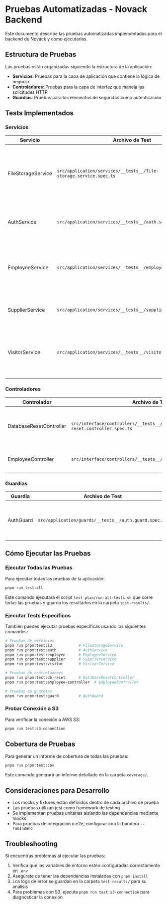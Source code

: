 # Pruebas Automatizadas - Novack Backend

Este documento describe las pruebas automatizadas implementadas para el backend de Novack y cómo ejecutarlas.

## Estructura de Pruebas

Las pruebas están organizadas siguiendo la estructura de la aplicación:

- **Servicios**: Pruebas para la capa de aplicación que contiene la lógica de negocio
- **Controladores**: Pruebas para la capa de interfaz que maneja las solicitudes HTTP
- **Guardias**: Pruebas para los elementos de seguridad como autenticación

## Tests Implementados

### Servicios

| Servicio           | Archivo de Test                                                   | Descripción                                                                                                |
| ------------------ | ----------------------------------------------------------------- | ---------------------------------------------------------------------------------------------------------- |
| FileStorageService | `src/application/services/__tests__/file-storage.service.spec.ts` | Prueba la funcionalidad de carga de archivos a S3, manejo de errores y el almacenamiento local de respaldo |
| AuthService        | `src/application/services/__tests__/auth.service.spec.ts`         | Prueba la autenticación, validación de credenciales y bloqueo de cuentas                                   |
| EmployeeService    | `src/application/services/__tests__/employee.service.spec.ts`     | Prueba la gestión de empleados, incluyendo CRUD y actualización de imágenes de perfil                      |
| SupplierService    | `src/application/services/__tests__/supplier.service.spec.ts`     | Prueba la gestión de proveedores, incluyendo CRUD                                                          |
| VisitorService     | `src/application/services/__tests__/visitor.service.spec.ts`      | Prueba la gestión de visitantes, incluyendo registro, asignación de tarjetas y checkout                    |

### Controladores

| Controlador             | Archivo de Test                                                         | Descripción                                                         |
| ----------------------- | ----------------------------------------------------------------------- | ------------------------------------------------------------------- |
| DatabaseResetController | `src/interface/controllers/__tests__/database-reset.controller.spec.ts` | Prueba la funcionalidad de reseteo de base de datos para desarrollo |
| EmployeeController      | `src/interface/controllers/__tests__/employee.controller.spec.ts`       | Prueba los endpoints de gestión de empleados                        |

### Guardias

| Guardia   | Archivo de Test                                       | Descripción                                              |
| --------- | ----------------------------------------------------- | -------------------------------------------------------- |
| AuthGuard | `src/application/guards/__tests__/auth.guard.spec.ts` | Prueba la validación de tokens JWT y protección de rutas |

## Cómo Ejecutar las Pruebas

### Ejecutar Todas las Pruebas

Para ejecutar todas las pruebas de la aplicación:

```bash
pnpm run test:all
```

Este comando ejecutará el script `test-plan/run-all-tests.sh` que corre todas las pruebas y guarda los resultados en la carpeta `test-results/`.

### Ejecutar Tests Específicos

También puedes ejecutar pruebas específicas usando los siguientes comandos:

```bash
# Pruebas de servicios
pnpm run pnpm:test:s3            # FileStorageService
pnpm run pnpm:test:auth          # AuthService
pnpm run pnpm:test:employee      # EmployeeService
pnpm run pnpm:test:supplier      # SupplierService
pnpm run pnpm:test:visitor       # VisitorService

# Pruebas de controladores
pnpm run pnpm:test:db-reset      # DatabaseResetController
pnpm run pnpm:test:employee-controller  # EmployeeController

# Pruebas de guardias
pnpm run pnpm:test:guard         # AuthGuard
```

### Probar Conexión a S3

Para verificar la conexión a AWS S3:

```bash
pnpm run test:s3-connection
```

## Cobertura de Pruebas

Para generar un informe de cobertura de todas las pruebas:

```bash
pnpm run pnpm:test:cov
```

Este comando generará un informe detallado en la carpeta `coverage/`.

## Consideraciones para Desarrollo

- Los mocks y fixtures están definidos dentro de cada archivo de prueba
- Las pruebas utilizan jest como framework de testing
- Se implementan pruebas unitarias aislando las dependencias mediante mocks
- Para pruebas de integración o e2e, configurar con la bandera `--runInBand`

## Troubleshooting

Si encuentras problemas al ejecutar las pruebas:

1. Verifica que las variables de entorno estén configuradas correctamente en `.env`
2. Asegúrate de tener las dependencias instaladas con `pnpm install`
3. Los logs de error se guardan en la carpeta `test-results/` para su análisis
4. Para problemas con S3, ejecuta `pnpm run test:s3-connection` para diagnosticar la conexión
